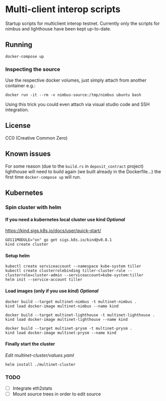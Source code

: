 # Multi-client interop scripts

Startup scripts for multiclient interop testnet. Currently only the scripts for nimbus and lighthouse have been kept up-to-date.

## Running

```
docker-compose up
```

### Inspecting the source

Use the respective docker volumes, just simply attach from another container e.g.:
```
docker run -it --rm -v nimbus-source:/tmp/nimbus ubuntu bash
```
Using this trick you could even attach via visual studio code and SSH integration.

## License

CC0 (Creative Common Zero)

## Known issues

For some reason (due to the `build.rs` in `deposit_contract` project) lighthouse will need to build again (we built already in the Dockerfile...) the first time `docker-compose up` will run.


## Kubernetes

### Spin cluster with helm

#### If you need a kubernetes local cluster use kind *Optional*

https://kind.sigs.k8s.io/docs/user/quick-start/

```
GO111MODULE="on" go get sigs.k8s.io/kind@v0.8.1
kind create cluster
```

#### Setup helm

```
kubectl create serviceaccount --namespace kube-system tiller
kubectl create clusterrolebinding tiller-cluster-rule --clusterrole=cluster-admin --serviceaccount=kube-system:tiller
helm init --service-account tiller
```

#### Load images (only if you use *kind*) *Optional*

```
docker build --target multinet-nimbus -t multinet-nimbus .
kind load docker-image multinet-nimbus --name kind

docker build --target multinet-lighthouse -t multinet-lighthouse .
kind load docker-image multinet-lighthouse --name kind

docker build --target multinet-prysm -t multinet-prysm .
kind load docker-image multinet-prysm --name kind
```

#### Finally start the cluster

*Edit multinet-cluster/values.yaml*

```
helm install ./multinet-cluster  
```

### TODO

- [ ] Integrate eth2stats
- [ ] Mount source trees in order to edit source